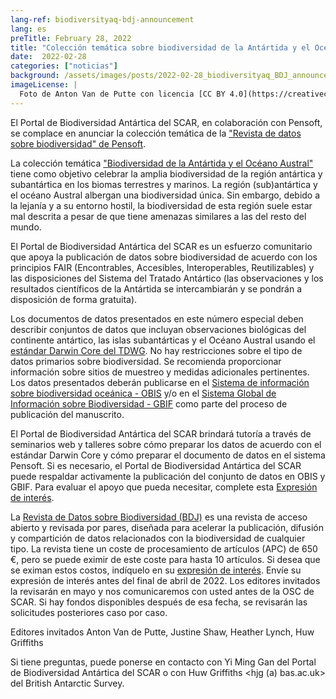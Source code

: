 ```yaml
---
lang-ref: biodiversityaq-bdj-announcement
lang: es
preTitle: February 28, 2022
title: "Colección temática sobre biodiversidad de la Antártida y el Océano Austral - Revista de Datos sobre Biodiversidad"
date:  2022-02-28
categories: ["noticias"]
background: /assets/images/posts/2022-02-28_biodiversityaq_BDJ_announcement.jpg
imageLicense: |
  Foto de Anton Van de Putte con licencia [CC BY 4.0](https://creativecommons.org/licenses/by/4.0/)
---
```


El Portal de Biodiversidad Antártica del SCAR, en colaboración con Pensoft, se complace en anunciar la colección temática de la ["Revista de datos sobre biodiversidad" de Pensoft](https://bdj.pensoft.net/).

La colección temática ["Biodiversidad de la Antártida y el Océano Austral"](https://bdj.pensoft.net/topical_collection/143/) tiene como objetivo celebrar la amplia biodiversidad de la región antártica y subantártica en los biomas terrestres y marinos. La región (sub)antártica y el océano Austral albergan una biodiversidad única. Sin embargo, debido a la lejanía y a su entorno hostil, la biodiversidad de esta región suele estar mal descrita a pesar de que tiene amenazas similares a las del resto del mundo.

El Portal de Biodiversidad Antártica del SCAR es un esfuerzo comunitario que apoya la publicación de datos sobre biodiversidad de acuerdo con los principios FAIR (Encontrables, Accesibles, Interoperables, Reutilizables) y las disposiciones del Sistema del Tratado Antártico (las observaciones y los resultados científicos de la Antártida se intercambiarán y se pondrán a disposición de forma gratuita).

Los documentos de datos presentados en este número especial deben describir conjuntos de datos que incluyan observaciones biológicas del continente antártico, las islas subantárticas y el Océano Austral usando el [estándar Darwin Core del TDWG](https://dwc.tdwg.org/). No hay restricciones sobre el tipo de datos primarios sobre biodiversidad. Se recomienda proporcionar información sobre sitios de muestreo y medidas adicionales pertinentes. Los datos presentados deberán publicarse en el [Sistema de información sobre biodiversidad oceánica - OBIS](http://www.obis.org/) y/o en el [Sistema Global de Información sobre Biodiversidad - GBIF](http://www.gbif.org/) como parte del proceso de publicación del manuscrito.

El Portal de Biodiversidad Antártica del SCAR brindará tutoría a través de seminarios web y talleres sobre cómo preparar los datos de acuerdo con el estándar Darwin Core y cómo preparar el documento de datos en el sistema Pensoft. Si es necesario, el Portal de Biodiversidad Antártica del SCAR puede respaldar activamente la publicación del conjunto de datos en OBIS y GBIF. Para evaluar el apoyo que pueda necesitar, complete esta [Expresión de interés](https://forms.gle/zddVfPt3Bj7sZ4ya7).

La [Revista de Datos sobre Biodiversidad (BDJ)](https://bdj.pensoft.net/) es una revista de acceso abierto y revisada por pares, diseñada para acelerar la publicación, difusión y compartición de datos relacionados con la biodiversidad de cualquier tipo. La revista tiene un coste de procesamiento de artículos (APC) de 650 €, pero se puede eximir de este coste para hasta 10 artículos.
Si desea que se eximan estos costos, indíquelo en su [expresión de interés](https://forms.gle/zddVfPt3Bj7sZ4ya7). Envíe su expresión de interés antes del final de abril de 2022. Los editores invitados la revisarán en mayo y nos comunicaremos con usted antes de la OSC de SCAR. Si hay fondos disponibles después de esa fecha, se revisarán las solicitudes posteriores caso por caso.

Editores invitados
Anton Van de Putte, Justine Shaw, Heather Lynch, Huw Griffiths

Si tiene preguntas, puede ponerse en contacto con Yi Ming Gan del Portal de Biodiversidad Antártica del SCAR o con Huw Griffiths <hjg (a) bas.ac.uk> del British Antarctic Survey.


